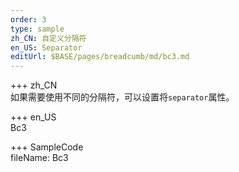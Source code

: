 ```yaml
---   
order: 3
type: sample  
zh_CN: 自定义分隔符 
en_US: Separator
editUrl: $BASE/pages/breadcumb/md/bc3.md
---      
```


+++ zh_CN   
如果需要使用不同的分隔符，可以设置将<Code>separator</Code>属性。

+++ en_US   
Bc3

+++ SampleCode  
fileName: Bc3
